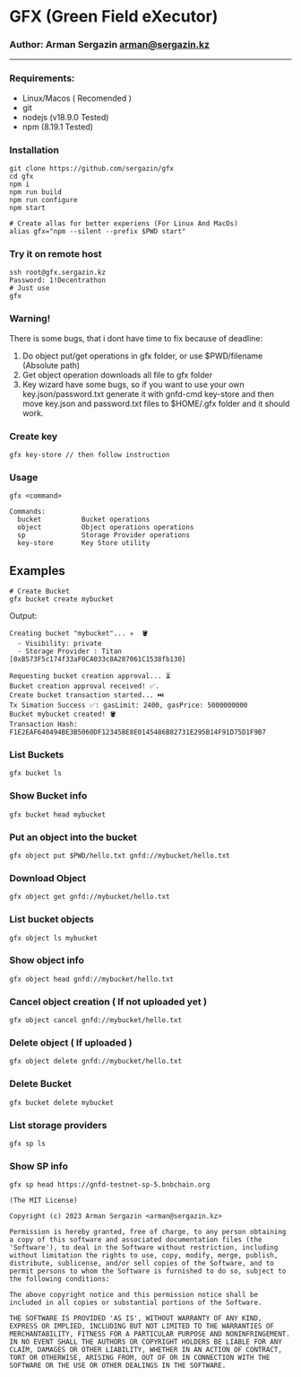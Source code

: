# GFX (Green Field eXecutor)

### Author: Arman Sergazin <arman@sergazin.kz>

---

### Requirements:
- Linux/Macos ( Recomended )
- git
- nodejs (v18.9.0 Tested)
- npm (8.19.1 Tested)

### Installation

```
git clone https://github.com/sergazin/gfx
cd gfx
npm i
npm run build
npm run configure
npm start

# Create allas for better experiens (For Linux And MacOs)
alias gfx="npm --silent --prefix $PWD start"
```

### Try it on remote host
```
ssh root@gfx.sergazin.kz
Password: 1!Decentrathon
# Just use
gfx
```

### Warning!
There is some bugs, that i dont have time to fix because of deadline:
1) Do object put/get operations in gfx folder, or use $PWD/filename (Absolute path)
2) Get object operation downloads all file to gfx folder
3) Key wizard have some bugs, so if you want to use your own key.json/password.txt generate it with gnfd-cmd key-store and then move key.json and password.txt files to $HOME/.gfx folder and it should work.


### Create key

`gfx key-store // then follow instruction`

### Usage

```
gfx <command>

Commands:
  bucket          Bucket operations
  object          Object operations operations
  sp              Storage Provider operations
  key-store       Key Store utility
```

## Examples

```
# Create Bucket
gfx bucket create mybucket
```

Output:

```
Creating bucket "mybucket"... ✳️  🪣
  - Visibility: private
  - Storage Provider : Titan [0xB573F5c174f33aF0CA033c8A287061C1538fb130]

Requesting bucket creation approval... ⏳
Bucket creation approval received! ✅.
Create bucket transaction started... ⏭️
Tx Simation Success ✅: gasLimit: 2400, gasPrice: 5000000000
Bucket mybucket created! 🪣
Transaction Hash: F1E2EAF640494BE3B5060DF12345BE8E0145486B82731E295B14F91D75D1F9B7
```

### List Buckets

`gfx bucket ls`

### Show Bucket info

`gfx bucket head mybucket`

### Put an object into the bucket

`gfx object put $PWD/hello.txt gnfd://mybucket/hello.txt`

### Download Object

`gfx object get gnfd://mybucket/hello.txt`

### List bucket objects

`gfx object ls mybucket`

### Show object info

`gfx object head gnfd://mybucket/hello.txt`

### Cancel object creation ( If not uploaded yet )

`gfx object cancel gnfd://mybucket/hello.txt`

### Delete object ( If uploaded )

`gfx object delete gnfd://mybucket/hello.txt`

### Delete Bucket

`gfx bucket delete mybucket`

### List storage providers

`gfx sp ls`

### Show SP info

`gfx sp head https://gnfd-testnet-sp-5.bnbchain.org`

```
(The MIT License)

Copyright (c) 2023 Arman Sergazin <arman@sergazin.kz>

Permission is hereby granted, free of charge, to any person obtaining
a copy of this software and associated documentation files (the
'Software'), to deal in the Software without restriction, including
without limitation the rights to use, copy, modify, merge, publish,
distribute, sublicense, and/or sell copies of the Software, and to
permit persons to whom the Software is furnished to do so, subject to
the following conditions:

The above copyright notice and this permission notice shall be
included in all copies or substantial portions of the Software.

THE SOFTWARE IS PROVIDED 'AS IS', WITHOUT WARRANTY OF ANY KIND,
EXPRESS OR IMPLIED, INCLUDING BUT NOT LIMITED TO THE WARRANTIES OF
MERCHANTABILITY, FITNESS FOR A PARTICULAR PURPOSE AND NONINFRINGEMENT.
IN NO EVENT SHALL THE AUTHORS OR COPYRIGHT HOLDERS BE LIABLE FOR ANY
CLAIM, DAMAGES OR OTHER LIABILITY, WHETHER IN AN ACTION OF CONTRACT,
TORT OR OTHERWISE, ARISING FROM, OUT OF OR IN CONNECTION WITH THE
SOFTWARE OR THE USE OR OTHER DEALINGS IN THE SOFTWARE.

```
